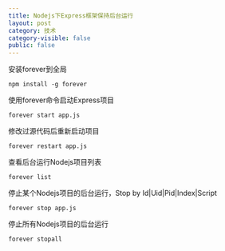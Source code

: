 ```yaml
---
title: Nodejs下Express框架保持后台运行
layout: post
category: 技术
category-visible: false
public: false
---
```


安装forever到全局

	npm install -g forever

使用forever命令启动Express项目

	forever start app.js

修改过源代码后重新启动项目

	forever restart app.js

查看后台运行Nodejs项目列表

	forever list

停止某个Nodejs项目的后台运行，Stop by Id|Uid|Pid|Index|Script

	forever stop app.js

停止所有Nodejs项目的后台运行

	forever stopall




